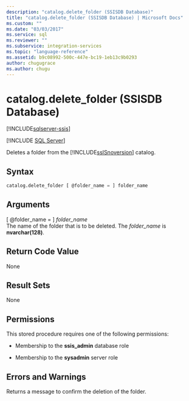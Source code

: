 ```yaml
---
description: "catalog.delete_folder (SSISDB Database)"
title: "catalog.delete_folder (SSISDB Database) | Microsoft Docs"
ms.custom: ""
ms.date: "03/03/2017"
ms.service: sql
ms.reviewer: ""
ms.subservice: integration-services
ms.topic: "language-reference"
ms.assetid: b9c08992-500c-447e-bc19-1eb13c9b0293
author: chugugrace
ms.author: chugu
---
```

# catalog.delete_folder (SSISDB Database)

[!INCLUDE[sqlserver-ssis](../../includes/applies-to-version/sqlserver-ssis.md)]


[!INCLUDE [SQL Server](../../includes/applies-to-version/sqlserver.md)]

  Deletes a folder from the [!INCLUDE[ssISnoversion](../../includes/ssisnoversion-md.md)] catalog.  
  
## Syntax  
  
```sql  
catalog.delete_folder [ @folder_name = ] folder_name  
```  
  
## Arguments  
 [ @folder_name = ] *folder_name*  
 The name of the folder that is to be deleted. The *folder_name* is **nvarchar(128)**.  
  
## Return Code Value  
 None  
  
## Result Sets  
 None  
  
## Permissions  
 This stored procedure requires one of the following permissions:  
  
-   Membership to the **ssis_admin** database role  
  
-   Membership to the **sysadmin** server role  
  
## Errors and Warnings  
 Returns a message to confirm the deletion of the folder.  
  
  
